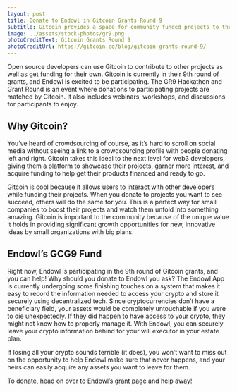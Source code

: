 ```yaml
---
layout: post
title: Donate to Endowl in Gitcoin Grants Round 9
subtitle: Gitcoin provides a space for community funded projects to thrive.
image: ../assets/stock-photos/gr9.png
photoCreditText: Gitcoin Grants Round 9
photoCreditUrl: https://gitcoin.co/blog/gitcoin-grants-round-9/
---
```

Open source developers can use Gitcoin to contribute to other projects as well as get funding for their own. Gitcoin is currently in their 9th round of grants, and Endowl is excited to be participating. The GR9 Hackathon and Grant Round is an event where donations to participating projects are matched by Gitcoin. It also includes webinars, workshops, and discussions for participants to enjoy. 

## Why Gitcoin? 
You’ve heard of crowdsourcing of course, as it’s hard to scroll on social media without seeing a link to a crowdsourcing profile with people donating left and right. Gitcoin takes this ideal to the next level for web3 developers, giving them a platform to showcase their projects, garner more interest, and acquire funding to help get their products financed and ready to go. 

Gitcoin is cool because it allows users to interact with other developers while funding their projects. When you donate to projects you want to see succeed, others will do the same for you. This is a perfect way for small companies to boost their projects and watch them unfold into something amazing. Gitcoin is important to the community because of the unique value it holds in providing significant growth opportunities for new, innovative ideas by small organizations with big plans.

## Endowl’s GCG9 Fund
Right now, Endowl is participating in the 9th round of Gitcoin grants, and you can help! Why should you donate to Endowl you ask? The Endowl App is currently undergoing some finishing touches on a system that makes it easy to record the information needed to access your crypto and store it securely using decentralized tech. Since cryptocurrencies don’t have a beneficiary field, your assets would be completely untouchable if you were to die unexpectedly. If they did happen to have access to your crypto, they might not know how to properly manage it. With Endowl, you can securely leave your crypto information behind for your will executor in your estate plan. 

If losing all your crypto sounds terrible (it does), you won’t want to miss out on the opportunity to help Endowl make sure that never happens, and your heirs can easily acquire any assets you want to leave for them. 

To donate, head on over to [Endowl’s grant page](https://gitcoin.co/grants/2074/crypto-inheritance-by-endowl) and help away! 
